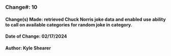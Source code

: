 ### Change#: 10

#### Change(s) Made: retrieved Chuck Norris joke data and enabled use ability to call on available categories for random joke in category.
#### Date of Change: 02/17/2024
#### Author: Kyle Shearer
